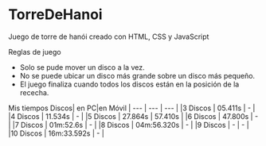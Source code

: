 # TorreDeHanoi
Juego de torre de hanói creado con HTML, CSS y JavaScript


Reglas de juego
- Solo se pude mover un disco a la vez.
- No se puede ubicar un disco más grande sobre un disco más pequeño.
- El juego finaliza cuando todos los discos están en la posición de la rececha.

Mis tiempos
Discos| en PC|en Móvil
| --- | --- | --- |
|3 Discos | 05.411s | - |
|4 Discos | 11.534s | - |
|5 Discos | 27.864s | 57.410s |
|6 Discos | 47.800s | - |
|7 Discos | 01m:52.6s | - |
|8 Discos | 04m:56.320s | - |
|9 Discos | - | - |
|10 Discos | 16m:33.592s | - |


